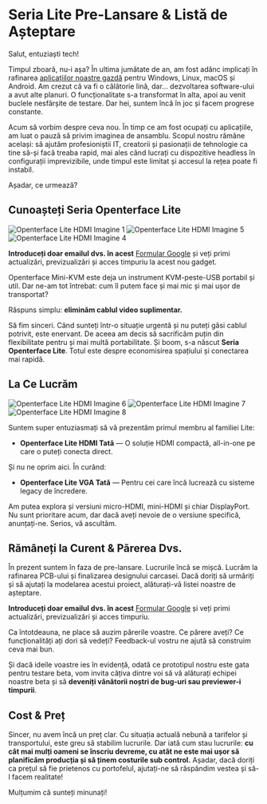 # Seria Lite Pre-Lansare & Listă de Așteptare

Salut, entuziaști tech!

Timpul zboară, nu-i așa? În ultima jumătate de an, am fost adânc implicați în rafinarea [aplicațiilor noastre gazdă](/app) pentru Windows, Linux, macOS și Android. Am crezut că va fi o călătorie lină, dar... dezvoltarea software-ului a avut alte planuri. O funcționalitate s-a transformat în alta, apoi au venit buclele nesfârșite de testare. Dar hei, suntem încă în joc și facem progrese constante.

Acum să vorbim despre ceva nou. În timp ce am fost ocupați cu aplicațiile, am luat o pauză să privim imaginea de ansamblu. Scopul nostru rămâne același: să ajutăm profesioniștii IT, creatorii și pasionații de tehnologie ca tine să-și facă treaba rapid, mai ales când lucrați cu dispozitive headless în configurații imprevizibile, unde timpul este limitat și accesul la rețea poate fi instabil.

Așadar, ce urmează?

## Cunoașteți Seria Openterface Lite

<img src="https://assets.openterface.com/images/minikvm-lite/hdmi-p1.webp" loading="lazy" alt="Openterface Lite HDMI Imagine 1" style="max-width: 100%; height: auto; max-height: 260px;">
<img src="https://assets.openterface.com/images/minikvm-lite/hdmi-p5.webp" loading="lazy" alt="Openterface Lite HDMI Imagine 5" style="max-width: 100%; height: auto; max-height: 260px;">
<img src="https://assets.openterface.com/images/minikvm-lite/hdmi-p4.webp" loading="lazy" alt="Openterface Lite HDMI Imagine 4" style="max-width: 100%; height: auto; max-height: 260px;">

**Introduceți doar emailul dvs. în acest** [Formular Google](https://forms.gle/yaS1F5E5MSo8DWNZ6) și veți primi actualizări, previzualizări și acces timpuriu la acest nou gadget.

Openterface Mini-KVM este deja un instrument KVM-peste-USB portabil și util. Dar ne-am tot întrebat: cum îl putem face și mai mic și mai ușor de transportat?

Răspuns simplu: **eliminăm cablul video suplimentar.**

Să fim sinceri. Când sunteți într-o situație urgentă și nu puteți găsi cablul potrivit, este enervant. De aceea am decis să sacrificăm puțin din flexibilitate pentru și mai multă portabilitate. Și boom, s-a născut **Seria Openterface Lite**. Totul este despre economisirea spațiului și conectarea mai rapidă.

## La Ce Lucrăm

<img src="https://assets.openterface.com/images/minikvm-lite/hdmi-p6.webp" loading="lazy" alt="Openterface Lite HDMI Imagine 6" style="max-width: 100%; height: auto; max-height: 260px;">
<img src="https://assets.openterface.com/images/minikvm-lite/hdmi-p7.webp" loading="lazy" alt="Openterface Lite HDMI Imagine 7" style="max-width: 100%; height: auto; max-height: 260px;">
<img src="https://assets.openterface.com/images/minikvm-lite/hdmi-p8.webp" loading="lazy" alt="Openterface Lite HDMI Imagine 8" style="max-width: 100%; height: auto; max-height: 260px;">

Suntem super entuziasmați să vă prezentăm primul membru al familiei Lite:

- **Openterface Lite HDMI Tată** — O soluție HDMI compactă, all-in-one pe care o puteți conecta direct.

Și nu ne oprim aici. În curând:

- **Openterface Lite VGA Tată** — Pentru cei care încă lucrează cu sisteme legacy de încredere.

Am putea explora și versiuni micro-HDMI, mini-HDMI și chiar DisplayPort. Nu sunt prioritare acum, dar dacă aveți nevoie de o versiune specifică, anunțați-ne. Serios, vă ascultăm.

## Rămâneți la Curent & Părerea Dvs.

În prezent suntem în faza de pre-lansare. Lucrurile încă se mișcă. Lucrăm la rafinarea PCB-ului și finalizarea designului carcasei. Dacă doriți să urmăriți și să ajutați la modelarea acestui proiect, alăturați-vă listei noastre de așteptare.

**Introduceți doar emailul dvs. în acest** [Formular Google](https://forms.gle/yaS1F5E5MSo8DWNZ6) și veți primi actualizări, previzualizări și acces timpuriu.

Ca întotdeauna, ne place să auzim părerile voastre. Ce părere aveți? Ce funcționalități ați dori să vedeți? Feedback-ul vostru ne ajută să construim ceva mai bun.

Și dacă ideile voastre ies în evidență, odată ce prototipul nostru este gata pentru testare beta, vom invita câțiva dintre voi să vă alăturați echipei noastre beta și să **deveniți vânătorii noștri de bug-uri sau previewer-i timpurii**.

## Cost & Preț

Sincer, nu avem încă un preț clar. Cu situația actuală nebună a tarifelor și transportului, este greu să stabilim lucrurile. Dar iată cum stau lucrurile: **cu cât mai mulți oameni se înscriu devreme, cu atât ne este mai ușor să planificăm producția și să ținem costurile sub control.** Așadar, dacă doriți ca prețul să fie prietenos cu portofelul, ajutați-ne să răspândim vestea și să-l facem realitate!

Mulțumim că sunteți minunați!